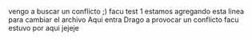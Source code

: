 vengo a buscar un conflicto ;)
facu test 1
estamos agregando esta linea para cambiar el archivo
Aqui entra Drago a provocar un conflicto
facu estuvo por aqui jejeje
